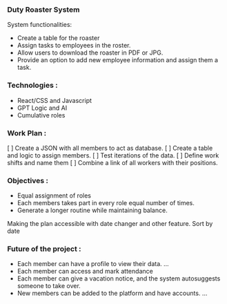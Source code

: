 ### Duty Roaster System
System functionalities: 
- Create a table for the roaster
- Assign tasks to employees in the roster.
- Allow users to download the roaster in PDF or JPG. 
- Provide an option to add new employee information and assign them a task.

### Technologies : 
- React/CSS and Javascript
- GPT Logic and AI
- Cumulative roles



### Work Plan : 
[ ] Create a JSON with all members to act as database. 
[ ] Create a table and logic to assign members. 
[ ] Test iterations of the data. 
[ ] Define work shifts and name them
[ ] Combine a link of all workers with their positions. 

### Objectives : 
- Equal assignment of roles
- Each members takes part in every role equal number of times.
- Generate a longer routine while maintaining balance.

Making the plan accessible with date changer and other feature. Sort by date


### Future of the project : 
- Each member can have a profile to view their data. ...
- Each member can access and mark attendance
- Each member can give a vacation notice, and the system autosuggests someone to take over. 
- New members can be added to the platform and have accounts. ...
